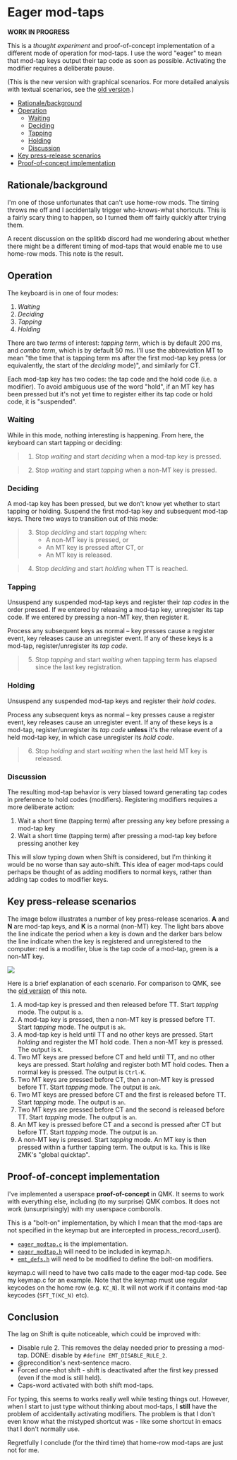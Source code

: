 # Eager mod-taps

**WORK IN PROGRESS**

This is a *thought experiment* and proof-of-concept implementation of a different mode of operation for mod-taps. I use the word "eager" to mean that mod-tap keys output their tap code as soon as possible. Activating the modifier requires a deliberate pause.

(This is the new version with graphical scenarios. For more detailed analysis with textual scenarios, see the [old version](eager-modtaps-long.md).) 

<!--ts-->
   * [Rationale/background](#rationalebackground)
   * [Operation](#operation)
      * [Waiting](#waiting)
      * [Deciding](#deciding)
      * [Tapping](#tapping)
      * [Holding](#holding)
      * [Discussion](#discussion)
   * [Key press-release scenarios](#key-press-release-scenarios)
   * [Proof-of-concept implementation](#proof-of-concept-implementation)
<!--te-->

## Rationale/background

I'm one of those unfortunates that can't use home-row mods. The timing throws me off and I accidentally trigger who-knows-what shortcuts. This is a fairly scary thing to happen, so I turned them off fairly quickly after trying them.

A recent discussion on the splitkb discord had me wondering about whether there might be a different timing of mod-taps that would enable me to use home-row mods. This note is the result.

## Operation

The keyboard is in one of four modes:

1. *Waiting*
2. *Deciding*
3. *Tapping*
4. *Holding*

There are two *terms* of interest: *tapping term*, which is by default 200 ms, and *combo term*, which is by default 50 ms. I'll use the abbreviation MT to mean "the time that is tapping term ms after the first mod-tap key press (or equivalently, the start of the *deciding* mode)", and similarly for CT.

Each mod-tap key has two codes: the tap code and the hold code (i.e. a modifier). To avoid ambiguous use of the word "hold", if an MT key has been pressed but it's not yet time to register either its tap code or hold code, it is "suspended".

### Waiting

While in this mode, nothing interesting is happening. From here, the keyboard can start tapping or deciding:

> 1. Stop *waiting* and start *deciding* when a mod-tap key is pressed.

> 2. Stop *waiting* and start *tapping* when a non-MT key is pressed.

### Deciding

A mod-tap key has been pressed, but we don't know yet whether to start tapping or holding. Suspend the first mod-tap key and subsequent mod-tap keys. There two ways to transition out of this mode:

> 3. Stop *deciding* and start *tapping* when:
>      - A non-MT key is pressed, or
>      - An MT key is pressed after CT, or
>      - An MT key is released.

> 4. Stop *deciding* and start *holding* when TT is reached.

### Tapping

Unsuspend any suspended mod-tap keys and register their *tap codes* in the order pressed. If we entered by releasing a mod-tap key, unregister its tap code. If we entered by pressing a non-MT key, then register it.

Process any subsequent keys as normal &ndash; key presses cause a register event, key releases cause an unregister event. If any of these keys is a mod-tap, register/unregister its *tap code*.

> 5. Stop *tapping* and start *waiting* when tapping term has elapsed since the last key registration.

### Holding

Unsuspend any suspended mod-tap keys and register their *hold codes*.

Process any subsequent keys as normal &ndash; key presses cause a register event, key releases cause an unregister event. If any of these keys is a mod-tap, register/unregister its *tap code* **unless** it's the release event of a held mod-tap key, in which case unregister its *hold code*.

> 6. Stop *holding* and start *waiting* when the last held MT key is released.

### Discussion

The resulting mod-tap behavior is very biased toward generating tap codes in preference to hold codes (modifiers). Registering modifiers requires a more deliberate action:

1. Wait a short time (tapping term) after pressing any key before pressing a mod-tap key
2. Wait a short time (tapping term) after pressing a mod-tap key before pressing another key

This will slow typing down when Shift is considered, but I'm thinking it would be no worse than say auto-shift. This idea of eager mod-taps could perhaps be thought of as adding modifiers to normal keys, rather than adding tap codes to modifier keys.

## Key press-release scenarios

The image below illustrates a number of key press-release scenarios. **A** and **N** are mod-tap keys, and **K** is a normal (non-MT) key. The light bars above the line indicate the period when a key is down and the darker bars below the line indicate when the key is registered and unregistered to the computer: red is a modifier, blue is the tap code of a mod-tap, green is a non-MT key.

![](images/eager-modtaps.png)

Here is a brief explanation of each scenario. For comparison to QMK, see the [old version](eager-modtaps-long.md#versus-qmk) of this note.

1. A mod-tap key is pressed and then released before TT. Start  *tapping* mode. The output is `a`.
2. A mod-tap key is pressed, then a non-MT key is pressed before TT. Start  *tapping* mode. The output is `ak`.
3. A mod-tap key is held until TT and no other keys are pressed. Start  *holding* and register the MT hold code. Then a non-MT key is pressed. The output is `K`.
4. Two MT keys are pressed before CT and held until TT, and no other keys are pressed. Start  *holding* and register both MT hold codes.  Then a normal key is pressed. The output is `Ctrl-K`.
5. Two MT keys are pressed before CT, then a non-MT key is pressed before TT. Start  *tapping* mode. The output is `ank`.
6.  Two MT keys are pressed before CT and the first is released before TT. Start  *tapping* mode. The output is `an`.
7.  Two MT keys are pressed before CT and the second is released before TT. Start  *tapping* mode. The output is `an`.
8. An MT key is pressed before CT and a second is pressed after CT but before TT. Start  *tapping* mode. The output is `an`.
9. A non-MT key is pressed. Start  *tapping* mode. An MT key is then pressed within a further tapping term. The output is `ka`. This is like ZMK's "global quicktap".

## Proof-of-concept implementation

I've implemented a userspace **proof-of-concept** in QMK. It seems to work with everything else, including (to my surprise) QMK combos. It does not work (unsurprisingly) with my userspace comborolls.

This is a "bolt-on" implementation, by which I mean that the mod-taps are not specified in the keymap but are intercepted in process_record_user().

- [`eager_modtap.c`](../eager_modtap.c) is the implementation.
- [`eager_modtap.h`](../eager_modtap.h) will need to be included in keymap.h.
- [`emt_defs.h`](../emt_defs.h) will need to be modified to define the bolt-on modifiers.

keymap.c will need to have two calls made to the eager mod-tap code. See my keymap.c for an example. Note that the keymap must use regular keycodes on the home row (e.g. `KC_N`). It will not work if it contains mod-tap keycodes (`SFT_T(KC_N)` etc).

## Conclusion

The lag on Shift is quite noticeable, which could be improved with:

- Disable rule 2. This removes the delay needed prior to pressing a mod-tap. DONE: disable by `#define EMT_DISABLE_RULE_2`.
- @precondition's next-sentence macro.
- Forced one-shot shift - shift is deactivated after the first key pressed (even if the mod is still held).
- Caps-word activated with both shift mod-taps.

For typing, this seems to works really well while testing things out. However, when I start to just type without thinking about mod-taps, I **still** have the problem of accidentally activating modifiers. The problem is that I don't even know what the mistyped shortcut was - like some shortcut in emacs that I don't normally use.

Regretfully I conclude (for the third time) that home-row mod-taps are just not for me.